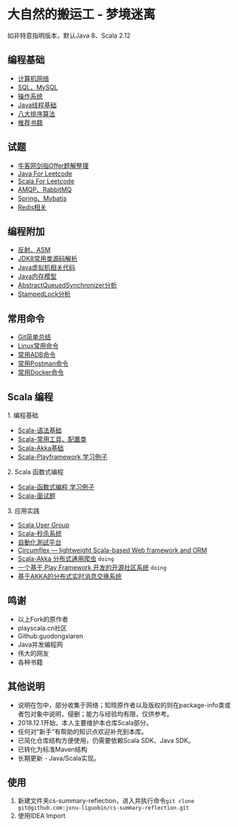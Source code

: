 大自然的搬运工 - 梦境迷离
===

如非特意指明版本，默认Java 8、Scala 2.12

编程基础
---
- [计算机网络](https://github.com/jxnu-liguobin/cs-summary-reflection/blob/master/src/main/java/cn/edu/jxnu/questions/Network.md)
- [SQL、MySQL](https://github.com/jxnu-liguobin/cs-summary-reflection/blob/master/src/main/java/cn/edu/jxnu/questions/MySQL.md)
- [操作系统](https://github.com/jxnu-liguobin/cs-summary-reflection/blob/master/src/main/java/cn/edu/jxnu/questions/OS.md)
- [Java线程基础](https://github.com/jxnu-liguobin/cs-summary-reflection/blob/master/src/main/java/cn/edu/jxnu/questions/Threads.md)
- [八大排序算法](https://github.com/jxnu-liguobin/cs-summary-reflection/blob/master/src/main/java/cn/edu/jxnu/questions/Sort.md)
- [推荐书籍]()

试题
---
- [牛客网剑指Offer题解整理](https://github.com/jxnu-liguobin/cs-summary-reflection/blob/master/src/main/java/cn/edu/jxnu/questions/JianZhiOffer.md)
- [Java For Leetcode](https://github.com/jxnu-liguobin/cs-summary-reflection/blob/master/src/main/java/cn/edu/jxnu/leetcode)
- [Scala For Leetcode](https://github.com/jxnu-liguobin/cs-summary-reflection/blob/master/src/main/java/cn/edu/jxnu/leetcode/scala) 
- [AMQP、RabbitMQ](https://github.com/jxnu-liguobin/cs-summary-reflection/blob/master/src/main/java/cn/edu/jxnu/questions/MQ.md)
- [Spring、Mybatis](https://github.com/jxnu-liguobin/cs-summary-reflection/blob/master/src/main/java/cn/edu/jxnu/questions/SSM.md)
- [Redis相关](https://github.com/jxnu-liguobin/cs-summary-reflection/blob/master/src/main/java/cn/edu/jxnu/questions/Redis.md)

编程附加
---
- [反射、ASM](https://github.com/jxnu-liguobin/cs-summary-reflection/blob/master/src/main/java/cn/edu/jxnu/questions/ASM.md)
- [JDK8常用类源码解析](https://github.com/jxnu-liguobin/cs-summary-reflection/blob/master/src/main/java/cn/edu/jxnu/sourcecode/sourcecode.md)
- [Java虚拟机相关代码](https://github.com/jxnu-liguobin/cs-summary-reflection/blob/master/src/main/java/cn/edu/jxnu/questions/JVM.md)
- [Java内存模型](https://github.com/jxnu-liguobin/cs-summary-reflection/blob/master/src/main/java/cn/edu/jxnu/questions/JMM.md)
- [AbstractQueuedSynchronizer分析](https://github.com/jxnu-liguobin/cs-summary-reflection/blob/master/src/main/java/cn/edu/jxnu/questions/AQS.md)
- [StampedLock分析](https://github.com/jxnu-liguobin/cs-summary-reflection/blob/master/src/main/java/cn/edu/jxnu/questions/StampedLock.md)

常用命令
---
- [Git简单总结](https://github.com/jxnu-liguobin/cs-summary-reflection/blob/master/src/main/java/cn/edu/jxnu/questions/Git.md)
- [Linux常用命令](https://github.com/jxnu-liguobin/cs-summary-reflection/blob/master/src/main/java/cn/edu/jxnu/questions/Linux.md)
- [常用ADB命令](https://github.com/jxnu-liguobin/cs-summary-reflection/blob/master/src/main/java/cn/edu/jxnu/autoTest/ADB.md)
- [常用Postman命令](https://github.com/jxnu-liguobin/cs-summary-reflection/blob/master/src/main/java/cn/edu/jxnu/autoTest/Postman.md)
- [常用Docker命令](https://github.com/jxnu-liguobin/cs-summary-reflection/blob/master/src/main/java/cn/edu/jxnu/questions/Docker.md)

Scala 编程
---
1\. 编程基础
- [Scala-语法基础](https://github.com/jxnu-liguobin/cs-summary-reflection/blob/master/src/main/java/cn/edu/jxnu/scala/ScalaBasic.md)
- [Scala-常用工具、配置类](https://github.com/jxnu-liguobin/cs-summary-reflection/blob/master/src/main/java/cn/edu/jxnu/scala/ScalaUtil.md)
- [Scala-Akka基础](https://github.com/jxnu-liguobin/cs-summary-reflection/blob/master/src/main/java/cn/edu/jxnu/scala/ScalaAkkaBasic.md)
- [Scala-Playframework 学习例子](https://github.com/jxnu-liguobin/scala-play-learn)

2\. Scala 函数式编程
- [Scala-函数式编程 学习例子](https://github.com/jxnu-liguobin/cs-summary-reflection/tree/master/src/main/java/cn/edu/jxnu/scala/fb/Scalafb.md)
- [Scala-面试题](https://github.com/jxnu-liguobin/cs-summary-reflection/blob/master/src/main/java/cn/edu/jxnu/questions/ScalaQuestions.md)

3\. 应用实践
- [Scala User Group](https://github.com/CSUG/csug)
- [Scala-秒杀系统](https://github.com/jxnu-liguobin/SpringBoot-SecKill-Scala)
- [自動化測試平台](https://github.com/LightSwordSpringBoot/lightsword)
- [Circumflex — lightweight Scala-based Web framework and ORM](https://github.com/inca/circumflex)
- [Scala-Akka 分布式通用爬虫](https://github.com/jxnu-liguobin/scala-akka-crawler) ```doing```
- [一个基于 Play Framework 开发的开源社区系统](https://github.com/playcommunity/play-community) ```doing```
- [基于AKKA的分布式实时消息交换系统](https://github.com/goodrain/realtime-message-system)

鸣谢
---
* 以上Fork的原作者
* playscala.cn社区
* Github:guodongxiaren
* Java并发编程网
* 伟大的网友
* 各种书籍

其他说明
---
* 说明在包中，部分收集于网络；知晓原作者以及版权的则在package-info类或者包对象中说明，侵删；能力与经验均有限，仅供参考。
* 2018.12.1开始，本人主要维护本仓库Scala部分。 
* 任何对“新手”有帮助的知识点欢迎补充到本库。
* 已简化仓库结构方便使用，仍需要依赖Scala SDK、Java SDK。
* 已转化为标准Maven结构
* 长期更新 - Java/Scala实现。

使用
---
1. 新建文件夹cs-summary-reflection，进入并执行命令```git clone git@github.com:jxnu-liguobin/cs-summary-reflection.git```
2. 使用IDEA Import